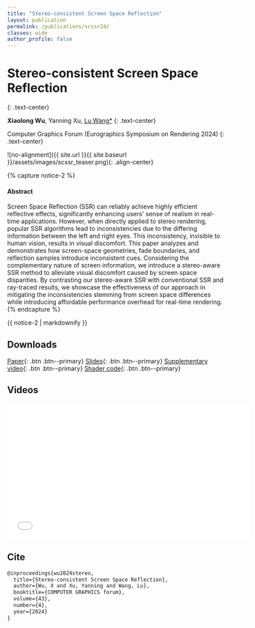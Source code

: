 ```yaml
---
title: "Stereo-consistent Screen Space Reflection"
layout: publication
permalink: /publications/scssr24/
classes: wide
author_profile: false
---
```


# Stereo-consistent Screen Space Reflection
{: .text-center}

**Xiaolong Wu**, Yanning Xu, [Lu Wang\*](https://wanglusdu.github.io/)
{: .text-center}

Computer Graphics Forum (Eurographics Symposium on Rendering 2024)
{: .text-center}

![no-alignment]({{ site.url }}{{ site.baseurl }}/assets/images/scssr_teaser.png){: .align-center}


{% capture notice-2 %}
#### Abstract

Screen Space Reflection (SSR) can reliably achieve highly efficient reflective effects, significantly enhancing users' sense of realism in real-time applications. However, when directly applied to stereo rendering, popular SSR algorithms lead to inconsistencies due to the differing information between the left and right eyes. This inconsistency, invisible to human vision, results in visual discomfort. This paper analyzes and demonstrates how screen-space geometries, fade boundaries, and reflection samples introduce inconsistent cues. Considering the complementary nature of screen information, we introduce a stereo-aware SSR method to alleviate visual discomfort caused by screen space disparities. By contrasting our stereo-aware SSR with conventional SSR and ray-traced results, we showcase the effectiveness of our approach in mitigating the inconsistencies stemming from screen space differences while introducing affordable performance overhead for real-time rendering.
{% endcapture %}

<div class="notice">
  {{ notice-2 | markdownify }}
</div>

## Downloads
[Paper](/assets/files/scssr24.pdf){: .btn .btn--primary}
[Slides](/assets/files/scssr_slide.pptx){: .btn .btn--primary}
[Supplementary video](/assets/videos/scssr24.mp4){: .btn .btn--primary}
[Shader code](/assets/files/scssr.zip){: .btn .btn--primary}
## Videos
<iframe width="560" height="315" src="/assets/videos/scssr24.mp4" title="scssr_mp4" frameborder="0"> </iframe>

## Cite

```html
@inproceedings{wu2024stereo,
  title={Stereo-consistent Screen Space Reflection},
  author={Wu, X and Xu, Yanning and Wang, Lu},
  booktitle={COMPUTER GRAPHICS forum},
  volume={43},
  number={4},
  year={2024}
}
```